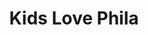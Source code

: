 ---
pid: fs64
title: Kids Love Phila
location_transcription: City Hall
coordinates: "[-75.163339386915, 39.952615586327]"
zipcode: '19106'
gen_neighborhood: Center City
neighborhood: Society Hill,Old City
outside_phl: 
age: '8'
age_range: 6-13
instagram: 
image_file_name: fs_64.jpg
proposal_transcription: Kids music all around the world
topic: Globalism,Music,Youth
topic_summary: 0, 0, 0
type: Sculpture Statue
keywords_other: 
credit: Jason
image_labels: Two hearts labeled //kids music//
twitter: 
facebook: 
permalink: "/monuments/fs64/"
layout: item-page
---